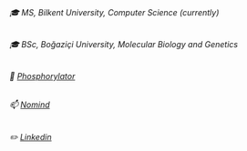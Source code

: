 ###### :mortar_board: MS, Bilkent University, Computer Science (currently)
###### :mortar_board: BSc, Boğaziçi University, Molecular Biology and Genetics
###### :school_satchel: [Phosphorylator](https://sb4j.case.edu/wsgi/phosphorylator/)
###### :mailbox: [Nomind](http://ciceklab.cs.bilkent.edu.tr/nomind/web/)
###### :pencil2: [Linkedin](https://www.linkedin.com/in/gunkaynar/)
